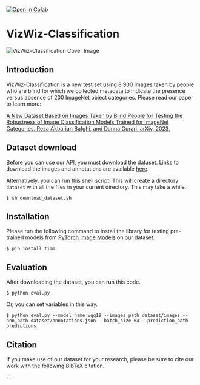 [![Open In Colab](https://colab.research.google.com/assets/colab-badge.svg)](https://colab.research.google.com/github/rezaakb/VizWiz-Classification-Dataset/blob/main/eval.ipynb)

# VizWiz-Classification

![VizWiz-Classification Cover Image](http://drive.google.com/uc?export=view&id=17T2WF2uT2r_MfTEzub_zfU5IoSAtS2ne)

## Introduction

VizWiz-Classification is a new test set using 8,900 images taken by people who are blind for which we collected metadata to indicate the presence versus absence of 200 ImageNet object categories. Please read our paper to learn more:

[A New Dataset Based on Images Taken by Blind People for Testing the Robustness of Image Classification Models Trained for ImageNet Categories.
Reza Akbarian Bafghi, and Danna Gurari. arXiv, 2023.](#)


## Dataset download

Before you can use our API, you must download the dataset. Links to download the images and annotations are available [here](#).

Alternatively, you can run this shell script. This will create a directory `dataset` with all the files in your current directory. This may take a while.
```
$ sh download_dataset.sh
```

## Installation

Please run the following command to install the library for testing pre-trained models from [PyTorch Image Models](https://github.com/rwightman/pytorch-image-models) on our dataset.
```
$ pip install timm
```

## Evaluation
After downloading the dataset, you can run this code.

```
$ python eval.py 
```

Or, you can set variables in this way.
```
$ python eval.py --model_name vgg19 --images_path dataset/images --ann_path dataset/annotations.json --batch_size 64 --prediction_path predictions
```

## Citation

If you make use of our dataset for your research, please be sure to cite our work with the following BibTeX citation.
```
...
```
